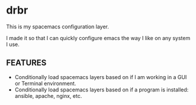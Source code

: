 drbr
=====

This is my spacemacs configuration layer.

I made it so that I can quickly configure emacs the way I like on any system I use.

FEATURES
----------

- Conditionally load spacemacs layers based on if I am working in a GUI or Terminal environment.
- Conditionally load spacemacs layers based on if a program is installed: ansible, apache, nginx, etc.

